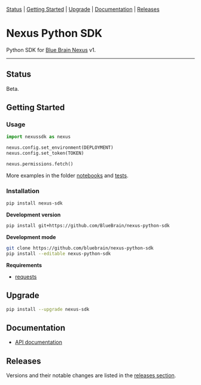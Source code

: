 [Status](#status) |
[Getting Started](#getting-started) |
[Upgrade](#upgrade) |
[Documentation](#documentation) |
[Releases](#releases)

# Nexus Python SDK

Python SDK for [Blue Brain Nexus](https://github.com/BlueBrain/nexus) v1.

---

## Status

Beta.

## Getting Started

### Usage

````python
import nexussdk as nexus

nexus.config.set_environment(DEPLOYMENT)
nexus.config.set_token(TOKEN)

nexus.permissions.fetch()
````

More examples in the folder [notebooks](./notebooks) and [tests](./tests).

### Installation

```bash
pip install nexus-sdk
```

**Development version**

```bash
pip install git+https://github.com/BlueBrain/nexus-python-sdk
```

**Development mode**

```bash
git clone https://github.com/bluebrain/nexus-python-sdk
pip install --editable nexus-python-sdk
```

**Requirements**

- [requests](http://docs.python-requests.org)

## Upgrade

```bash
pip install --upgrade nexus-sdk
```

## Documentation

- [API documentation](./docs/md/doc.md)

## Releases

Versions and their notable changes are listed in the [releases section](
https://github.com/BlueBrain/nexus-python-sdk/releases/).
